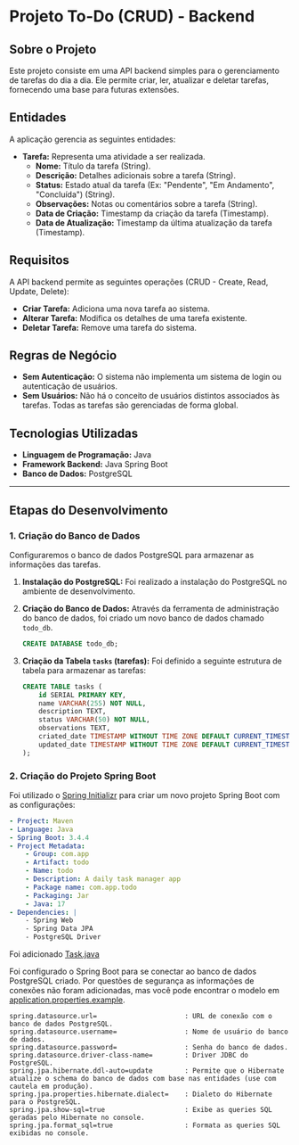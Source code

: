 # Projeto To-Do (CRUD) - Backend

## Sobre o Projeto

Este projeto consiste em uma API backend simples para o gerenciamento de tarefas do dia a dia. Ele permite criar, ler, atualizar e deletar tarefas, fornecendo uma base para futuras extensões.

## Entidades

A aplicação gerencia as seguintes entidades:

* **Tarefa:** Representa uma atividade a ser realizada.
    * **Nome:** Título da tarefa (String).
    * **Descrição:** Detalhes adicionais sobre a tarefa (String).
    * **Status:** Estado atual da tarefa (Ex: "Pendente", "Em Andamento", "Concluída") (String).
    * **Observações:** Notas ou comentários sobre a tarefa (String).
    * **Data de Criação:** Timestamp da criação da tarefa (Timestamp).
    * **Data de Atualização:** Timestamp da última atualização da tarefa (Timestamp).

## Requisitos

A API backend permite as seguintes operações (CRUD - Create, Read, Update, Delete):

* **Criar Tarefa:** Adiciona uma nova tarefa ao sistema.
* **Alterar Tarefa:** Modifica os detalhes de uma tarefa existente.
* **Deletar Tarefa:** Remove uma tarefa do sistema.

## Regras de Negócio

* **Sem Autenticação:** O sistema não implementa um sistema de login ou autenticação de usuários.
* **Sem Usuários:** Não há o conceito de usuários distintos associados às tarefas. Todas as tarefas são gerenciadas de forma global.

## Tecnologias Utilizadas

* **Linguagem de Programação:** Java
* **Framework Backend:** Java Spring Boot
* **Banco de Dados:** PostgreSQL

***

## Etapas do Desenvolvimento

### 1. Criação do Banco de Dados

Configuraremos o banco de dados PostgreSQL para armazenar as informações das tarefas.

1.  **Instalação do PostgreSQL:** Foi realizado a instalação do PostgreSQL no ambiente de desenvolvimento.

2.  **Criação do Banco de Dados:** Através da ferramenta de administração do banco de dados, foi criado um novo banco de dados chamado `todo_db`.

    ```sql
    CREATE DATABASE todo_db;
    ```

3.  **Criação da Tabela `tasks` (tarefas):** Foi definido a seguinte estrutura de tabela para armazenar as tarefas:

    ```sql
    CREATE TABLE tasks (
        id SERIAL PRIMARY KEY,
        name VARCHAR(255) NOT NULL,
        description TEXT,
        status VARCHAR(50) NOT NULL,
        observations TEXT,
        criated_date TIMESTAMP WITHOUT TIME ZONE DEFAULT CURRENT_TIMESTAMP,
        updated_date TIMESTAMP WITHOUT TIME ZONE DEFAULT CURRENT_TIMESTAMP
    );
    ```

### 2. Criação do Projeto Spring Boot

Foi utilizado o [Spring Initializr](https://start.spring.io/) para criar um novo projeto Spring Boot com as configurações: 

```yaml
- Project: Maven
- Language: Java
- Spring Boot: 3.4.4
- Project Metadata:
    - Group: com.app
    - Artifact: todo
    - Name: todo
    - Description: A daily task manager app
    - Package name: com.app.todo
    - Packaging: Jar
    - Java: 17
- Dependencies: |
    - Spring Web
    - Spring Data JPA
    - PostgreSQL Driver
```

Foi adicionado [Task.java](./src/main/java/com/app/todo/model/Task.java)

Foi configurado o Spring Boot para se conectar ao banco de dados PostgreSQL criado.
Por questões de segurança as informações de conexões não foram adicionadas, mas você pode encontrar o modelo em [application.properties.example](./src/main/resources/application.properties.example).

```properties
spring.datasource.url=                      : URL de conexão com o banco de dados PostgreSQL.
spring.datasource.username=                 : Nome de usuário do banco de dados.
spring.datasource.password=                 : Senha do banco de dados.
spring.datasource.driver-class-name=        : Driver JDBC do PostgreSQL.
spring.jpa.hibernate.ddl-auto=update        : Permite que o Hibernate atualize o schema do banco de dados com base nas entidades (use com cautela em produção).
spring.jpa.properties.hibernate.dialect=    : Dialeto do Hibernate para o PostgreSQL.
spring.jpa.show-sql=true                    : Exibe as queries SQL geradas pelo Hibernate no console.
spring.jpa.format_sql=true                  : Formata as queries SQL exibidas no console.
```
